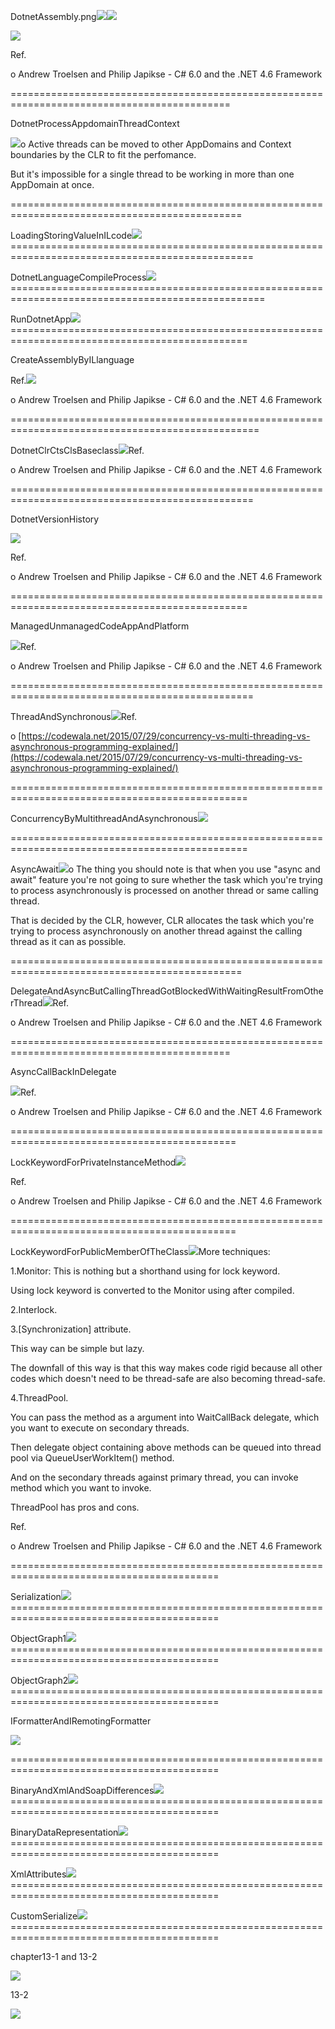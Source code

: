 DotnetAssembly.png![](/assets/DotnetAssembly.png)![](/assets/DotnetAssembly.png)

![](/assets/DotnetAssembly.png)

Ref.

o Andrew Troelsen and Philip Japikse - C\# 6.0 and the .NET 4.6 Framework

============================================================================================

DotnetProcessAppdomainThreadContext

![](/assets/DotnetProcessAppdomainThreadContext2.png)o Active threads can be moved to other AppDomains and Context boundaries by the CLR to fit the perfomance.

But it's impossible for a single thread to be working in more than one AppDomain at once.

==============================================================================================

LoadingStoringValueInILcode![](/assets/LoadingStoringValueInILcode.png)================================================================================================

DotnetLanguageCompileProcess![](/assets/DotnetLanguageCompileProcess.png)==================================================================================================

RunDotnetApp![](/assets/RunDotnetApp.png)===============================================================================================

CreateAssemblyByILlanguage

Ref.![](/assets/CreateAssemblyByILlanguage.png)

o Andrew Troelsen and Philip Japikse - C\# 6.0 and the .NET 4.6 Framework

=================================================================================================

DotnetClrCtsClsBaseclass![](/assets/DotnetClrCtsClsBaseclass.png)Ref.

o Andrew Troelsen and Philip Japikse - C\# 6.0 and the .NET 4.6 Framework

================================================================================================

DotnetVersionHistory

![](/assets/DotnetVersionHistory.png)

Ref.

o Andrew Troelsen and Philip Japikse - C\# 6.0 and the .NET 4.6 Framework

===============================================================================================

ManagedUnmanagedCodeAppAndPlatform

![](/assets/ManagedUnmanagedCodeAppAndPlatform.png)Ref.

o Andrew Troelsen and Philip Japikse - C\# 6.0 and the .NET 4.6 Framework

================================================================================================

ThreadAndSynchronous![](/assets/ThreadAndSynchronous.png)Ref.

o [https://codewala.net/2015/07/29/concurrency-vs-multi-threading-vs-asynchronous-programming-explained/](https://codewala.net/2015/07/29/concurrency-vs-multi-threading-vs-asynchronous-programming-explained/)

===============================================================================================

ConcurrencyByMultithreadAndAsynchronous![](/assets/ConcurrencyByMultithreadAndAsynchronous2.png)

===============================================================================================

AsyncAwait![](/assets/AsyncAwait.png)o The thing you should note is that when you use "async and await" feature you're not going to sure whether the task which you're trying to process asynchronously is processed on another thread or same calling thread.

That is decided by the CLR, however, CLR allocates the task which you're trying to process asynchronously on another thread against the calling thread as it can as possible.

==============================================================================================

DelegateAndAsyncButCallingThreadGotBlockedWithWaitingResultFromOtherThread![](/assets/DelegateAndAsyncButCallingThreadGotBlockedWithWaitingResultFromOtherThread.png)Ref.

o Andrew Troelsen and Philip Japikse - C\# 6.0 and the .NET 4.6 Framework

============================================================================================

AsyncCallBackInDelegate

![](/assets/AsyncCallBackInDelegate.png)Ref.

o Andrew Troelsen and Philip Japikse - C\# 6.0 and the .NET 4.6 Framework

=============================================================================================

LockKeywordForPrivateInstanceMethod![](/assets/LockKeywordForPrivateInstanceMethod.png)

Ref.

o Andrew Troelsen and Philip Japikse - C\# 6.0 and the .NET 4.6 Framework

=============================================================================================

LockKeywordForPublicMemberOfTheClass![](/assets/LockKeywordForPublicMemberOfTheClass.png)More techniques:

1.Monitor: This is nothing but a shorthand using for lock keyword.

Using lock keyword is converted to the Monitor using after compiled.

2.Interlock.

3.\[Synchronization\] attribute.

This way can be simple but lazy.

The downfall of this way is that this way makes code rigid because all other codes which doesn't need to be thread-safe are also becoming thread-safe.

4.ThreadPool.

You can pass the method as a argument into WaitCallBack delegate, which you want to execute on secondary threads.

Then delegate object containing above methods can be queued into thread pool via QueueUserWorkItem\(\) method.

And on the secondary threads against primary thread, you can invoke method which you want to invoke.

ThreadPool has pros and cons.

Ref.

o Andrew Troelsen and Philip Japikse - C\# 6.0 and the .NET 4.6 Framework

==========================================================================================

Serialization![](/assets/Serialization.png)==========================================================================================

ObjectGraph1![](/assets/ObjectGraph1.png)==========================================================================================

ObjectGraph2![](/assets/ObjectGraph2.png)==========================================================================================

IFormatterAndIRemotingFormatter

![](/assets/IFormatterAndIRemotingFormatter.png)

==========================================================================================

BinaryAndXmlAndSoapDifferences![](/assets/BinaryAndXmlAndSoapDifferences.png)==========================================================================================

BinaryDataRepresentation![](/assets/BinaryDataRepresentation.png)==========================================================================================

XmlAttributes![](/assets/XmlAttributes.png)==========================================================================================

CustomSerialize![](/assets/CustomSerialize.png)==========================================================================================

chapter13-1 and 13-2

![](/assets/chapter13-1.png)

13-2

![](/assets/chapter13-2.png)

